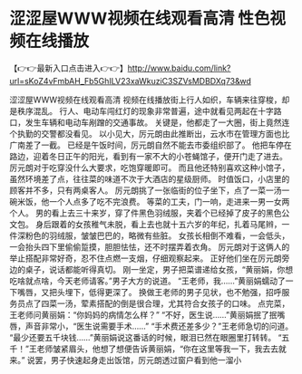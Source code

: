 # 涩涩屋WWW视频在线观看高清 性色视频在线播放

【👉👉最新入口点击进入👉👉】http://www.baidu.com/link?url=sKoZ4vFmbAH_Fb5GhILV23xaWkuziC3SZVsMDBDXq73&wd



涩涩屋WWW视频在线观看高清 视频在线播放街上行人如织，车辆来往穿梭，却是秩序混乱。
行人、电动车闯红灯的现象非常普遍，途中就看见两起在十字路口，发生车辆和电动车剐蹭的交通事故。
关键是，他都走了一大圈，街上竟然连个执勤的交警都没看见。
以小见大，厉元朗由此推断出，云水市在管理方面也比广南差了一截。
已经是午饭时间，厉元朗自然不能去市委组织部了。
他把车停在路边，迎着冬日正午的阳光，看到有一家不大的小苍蝇馆子，便开门走了进去。
厉元朗对于吃穿没什么大要求，吃饱穿暖即可。
而且他还特别喜欢这种小馆子，虽然环境差了点，往往菜的味道不次于大酒店的星级厨师。
时值饭口，小店里的顾客并不多，只有两桌客人。
厉元朗挑了一张临街的位子坐下，点了一菜一汤一碗米饭，他一个人点多了吃不完浪费。
等菜的工夫，门一响，走进来一男一女两个人。
男的看上去三十来岁，穿了件黑色羽绒服，夹着个已经掉了皮子的黑色公文包。
身后跟着的女孩稚气未脱，看上去也就十五六岁的年纪，扎着马尾辫，一件深粉色的羽绒服，皱皱巴巴的，略微有些脏。
女孩长相倒不难看，一会低头，一会抬头四下里偷偷踅摸，胆胆怯怯，还不时摆弄着衣角。
厉元朗对于这俩人的举止搭配非常好奇，忍不住点燃一支烟，仔细观察起来。
正好他们坐在厉元朗旁边的桌子，说话都能听得真切。
刚一坐定，男子把菜谱递给女孩，“黄丽娟，你想吃啥就点啥，今天老师请客。”男子大方的说道。
“王老师，我……”黄丽娟蠕动了一下嘴唇，又把头埋下，低得更深了。
换做王老师的男子见状，也不勉强，招呼服务员点了四菜一汤，荤素搭配的倒是很合理，尤其符合女孩子的口味。
点完菜，王老师问黄丽娟：“你妈妈的病情怎么样？”
“不好，医生说……”黄丽娟抿了抿嘴唇，声音非常小，“医生说需要手术……”
“手术费还差多少？”王老师急切的问道。
“最少还要五千块钱……”黄丽娟说这番话的时候，眼泪已然在眼圈里打转转。
“五千！”王老师皱紧眉头，他想了想便告诉黄丽娟，“你在这里等我一下，我去去就来。”
说罢，男子快速起身走出饭馆，厉元朗透过窗户看到他一溜小
